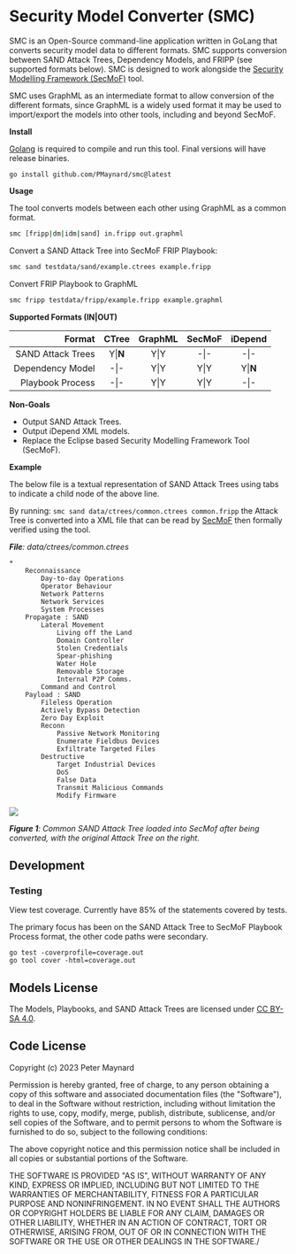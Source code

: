 # Security Model Converter (SMC)

SMC is an Open-Source command-line application written in GoLang that converts security model data to different formats. SMC supports conversion between SAND Attack Trees, Dependency Models, and FRIPP (see supported formats below). SMC is designed to work alongside the [Security Modelling Framework (SecMoF)](https://github.com/CardiffUniCOMSC/SecMoF) tool. 

SMC uses GraphML as an intermediate format to allow conversion of the different formats, since GraphML is a widely used format it may be used to import/export the models into other tools, including and beyond SecMoF. 

**Install**

[Golang](https://go.dev/learn/) is required to compile and run this tool. Final versions will have release binaries.

    go install github.com/PMaynard/smc@latest

**Usage**

The tool converts models between each other using GraphML as a common format. 
```bash
smc [fripp|dm|idm|sand] in.fripp out.graphml
```

Convert a SAND Attack Tree into SecMoF FRIP Playbook:

```bash
smc sand testdata/sand/example.ctrees example.fripp
```

Convert FRIP Playbook to GraphML
```bash
smc fripp testdata/fripp/example.fripp example.graphml
```


**Supported Formats (IN|OUT)** 

| Format      | CTree   | GraphML  | SecMoF   | iDepend |
| --------------: | :-----: | :------: | :------: | :-----: |
| SAND Attack Trees | Y\|**N** | Y\|Y | -\|- | -\|-     |
| Dependency Model | -\|-    | Y\|Y | Y\|Y | Y\|**N** |
| Playbook Process | -\|-| Y\|Y | Y\|Y | -\|-    |

**Non-Goals**

* Output SAND Attack Trees.
* Output iDepend XML models.
* Replace the Eclipse based Security Modelling Framework Tool (SecMoF).

**Example**

The below file is a textual representation of SAND Attack Trees using tabs to indicate a child node of the above line. 

By running: `smc sand data/ctrees/common.ctrees common.fripp` the Attack Tree is converted into a XML file that can be read by [SecMoF](https://github.com/CardiffUniCOMSC/SecMoF) then formally verified using the tool. 

***File**: data/ctrees/common.ctrees*

    *
        Reconnaissance 
            Day-to-day Operations
            Operator Behaviour 
            Network Patterns
            Network Services
            System Processes
        Propagate : SAND
            Lateral Movement
                Living off the Land
                Domain Controller
                Stolen Credentials
                Spear-phishing
                Water Hole
                Removable Storage
                Internal P2P Comms.
            Command and Control
        Payload : SAND
            Fileless Operation
            Actively Bypass Detection
            Zero Day Exploit
            Reconn
                Passive Network Monitoring
                Enumerate Fieldbus Devices
                Exfiltrate Targeted Files
            Destructive
                Target Industrial Devices
                DoS
                False Data
                Transmit Malicious Commands 
                Modify Firmware



![](dist/screenshot.png)

***Figure 1**:* *Common SAND Attack Tree loaded into SecMof after being converted, with the original Attack Tree on the right.* 

## Development
### Testing

View test coverage. Currently have 85% of the statements covered by tests. 

The primary focus has been on the SAND Attack Tree to SecMoF Playbook Process format, the other code paths were secondary.

    go test -coverprofile=coverage.out
    go tool cover -html=coverage.out

## Models License

The Models, Playbooks, and SAND Attack Trees are licensed under [CC BY-SA 4.0](http://creativecommons.org/licenses/by-sa/4.0).

## Code License

Copyright (c) 2023 Peter Maynard

Permission is hereby granted, free of charge, to any person obtaining a copy of this software and associated documentation files (the "Software"), to deal in the Software without restriction, including without limitation the rights to use, copy, modify, merge, publish, distribute, sublicense, and/or sell copies of the Software, and to permit persons to whom the Software is furnished to do so, subject to the following conditions:

The above copyright notice and this permission notice shall be included in all copies or substantial portions of the Software.

THE SOFTWARE IS PROVIDED "AS IS", WITHOUT WARRANTY OF ANY KIND, EXPRESS OR IMPLIED, INCLUDING BUT NOT LIMITED TO THE WARRANTIES OF MERCHANTABILITY, FITNESS FOR A PARTICULAR PURPOSE AND NONINFRINGEMENT. IN NO EVENT SHALL THE AUTHORS OR COPYRIGHT HOLDERS BE LIABLE FOR ANY CLAIM, DAMAGES OR OTHER LIABILITY, WHETHER IN AN ACTION OF CONTRACT, TORT OR OTHERWISE, ARISING FROM, OUT OF OR IN CONNECTION WITH THE SOFTWARE OR THE USE OR OTHER DEALINGS IN THE SOFTWARE./

